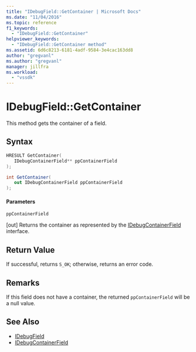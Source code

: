 ```yaml
---
title: "IDebugField::GetContainer | Microsoft Docs"
ms.date: "11/04/2016"
ms.topic: reference
f1_keywords:
  - "IDebugField::GetContainer"
helpviewer_keywords:
  - "IDebugField::GetContainer method"
ms.assetid: 6d6c8213-6181-4adf-9584-3e4cac163dd8
author: "gregvanl"
ms.author: "gregvanl"
manager: jillfra
ms.workload:
  - "vssdk"
---
```

# IDebugField::GetContainer
This method gets the container of a field.

## Syntax

```cpp
HRESULT GetContainer( 
   IDebugContainerField** ppContainerField
);
```

```csharp
int GetContainer(
   out IDebugContainerField ppContainerField
);
```

#### Parameters
 `ppContainerField`

 [out] Returns the container as represented by the [IDebugContainerField](../../../extensibility/debugger/reference/idebugcontainerfield.md) interface.

## Return Value
 If successful, returns `S_OK`; otherwise, returns an error code.

## Remarks
 If this field does not have a container, the returned `ppContainerField` will be a null value.

## See Also
- [IDebugField](../../../extensibility/debugger/reference/idebugfield.md)
- [IDebugContainerField](../../../extensibility/debugger/reference/idebugcontainerfield.md)